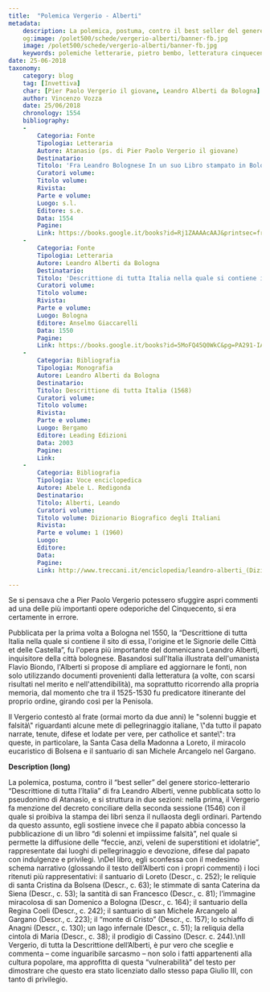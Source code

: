 ```yaml
---
title:  "Polemica Vergerio - Alberti"
metadata:
	description: La polemica, postuma, contro il best seller del genere storico-letterario Descrittione di tutta l’Italia di fra Leandro Alberti
	og:image: /polet500/schede/vergerio-alberti/banner-fb.jpg
	image: /polet500/schede/vergerio-alberti/banner-fb.jpg
	keywords: polemiche letterarie, pietro bembo, letteratura cinquecento
date: 25-06-2018
taxonomy:
	category: blog
    tag: [Invettiva]
    char: [Pier Paolo Vergerio il giovane, Leandro Alberti da Bologna]
    author: Vincenzo Vozza
    date: 25/06/2018
    chronology: 1554
    bibliography:
	-
	    Categoria: Fonte
	    Tipologia: Letteraria
	    Autore: Atanasio (ps. di Pier Paolo Vergerio il giovane)
	    Destinatario: 
	    Titolo: 'Fra Leandro Bolognese In un suo Libro stampato in Bologna nell''anno 1550 ha tolto a celebrare per cose verissime, catholice et sante il concorso de’ popoli alla statoa et ai muri di Loretto […]'
	    Curatori volume: 
	    Titolo volume: 
	    Rivista: 
	    Parte e volume: 
	    Luogo: s.l. 
	    Editore: s.e.
	    Data: 1554
	    Pagine: 
	    Link: https://books.google.it/books?id=Rj1ZAAAAcAAJ&printsec=frontcover&hl=it&source=gbs_ge_summary_r&cad=0#v=onepage&q&f=false
	-
	    Categoria: Fonte
	    Tipologia: Letteraria
	    Autore: Leandro Alberti da Bologna
	    Destinatario: 
	    Titolo: 'Descrittione di tutta Italia nella quale si contiene il sito di essa, l''origine et le Signorie delle Città et delle Castella'
	    Curatori volume: 
	    Titolo volume: 
	    Rivista: 
	    Parte e volume: 
	    Luogo: Bologna
	    Editore: Anselmo Giaccarelli
	    Data: 1550
	    Pagine: 
	    Link: https://books.google.it/books?id=5MoFQ45Q0WkC&pg=PA291-IA1&dq=fra+leandro+alberti+bolognese+in+un+suo+libro+stampato+in+bologna&hl=it&sa=X&ved=0ahUKEwj6t728yqHcAhUNuRoKHbpqBpUQ6AEINDAC#v=onepage&q&f=false
	-
	    Categoria: Bibliografia
	    Tipologia: Monografia
	    Autore: Leandro Alberti da Bologna
	    Destinatario: 
	    Titolo: Descrittione di tutta Italia (1568)
	    Curatori volume: 
	    Titolo volume: 
	    Rivista: 
	    Parte e volume: 
	    Luogo: Bergamo
	    Editore: Leading Edizioni
	    Data: 2003
	    Pagine: 
	    Link: 
	-
	    Categoria: Bibliografia
	    Tipologia: Voce enciclopedica
	    Autore: Abele L. Redigonda
	    Destinatario: 
	    Titolo: Alberti, Leando
	    Curatori volume: 
	    Titolo volume: Dizionario Biografico degli Italiani
	    Rivista: 
	    Parte e volume: 1 (1960)
	    Luogo: 
	    Editore: 
	    Data: 
	    Pagine: 
	    Link: http://www.treccani.it/enciclopedia/leandro-alberti_(Dizionario-Biografico)/

---
```

Se si pensava che a Pier Paolo Vergerio potessero sfuggire aspri commenti ad una delle più importanti opere odeporiche del Cinquecento, si era certamente in errore. 

Pubblicata per la prima volta a Bologna nel 1550, la “Descrittione di tutta Italia nella quale si contiene il sito di essa, l'origine et le Signorie delle Città et delle Castella”, fu l'opera più importante del domenicano Leandro Alberti, inquisitore della città bolognese. Basandosi sull'Italia illustrata dell'umanista Flavio Biondo, l'Alberti si propose di ampliare ed aggiornare le fonti, non solo utilizzando documenti provenienti dalla letteratura (a volte, con scarsi risultati nel merito e nell'attendibilità), ma soprattutto ricorrendo alla propria memoria, dal momento che tra il 1525-1530 fu predicatore itinerante del proprio ordine, girando così per la Penisola.

Il Vergerio contestò al frate (ormai morto da due anni) le 
"solenni buggie et falsità\\" riguardanti alcune mete di pellegrinaggio italiane, \\"da tutto il papato narrate, tenute, difese et lodate per vere, per catholice et sante\\": tra queste, in particolare, la Santa Casa della Madonna a Loreto, il miracolo eucaristico di Bolsena e il santuario di san Michele Arcangelo nel Gargano.

**Description (long)**

La polemica, postuma, contro il “best seller” del genere storico-letterario “Descrittione di tutta l’Italia” di fra Leandro Alberti, venne pubblicata sotto lo pseudonimo di Atanasio, e si struttura in due sezioni: nella prima, il Vergerio fa menzione del decreto conciliare della seconda sessione (1546) con il quale si proibiva la stampa dei libri senza il nullaosta degli ordinari. Partendo da questo assunto, egli sostiene invece che il papato abbia concesso la pubblicazione di un libro “di solenni et impiissime falsità”, nel quale si permette la diffusione delle “feccie, anzi, veleni de superstitioni et idolatrie”, rappresentate dai luoghi di pellegrinaggio e devozione, difese dal papato con indulgenze e privilegi. \nDel libro, egli sconfessa con il medesimo schema narrativo (glossando il testo dell’Alberti con i propri commenti) i loci ritenuti più rappresentativi: il santuario di Loreto (Descr., c. 252); le reliquie di santa Cristina da Bolsena (Descr., c. 63); le stimmate di santa Caterina da Siena (Descr., c. 53); la santità di san Francesco (Descr., c. 81); l’immagine miracolosa di san Domenico a Bologna (Descr., c. 164); il santuario della Regina Coeli (Descr., c. 242); il santuario di san Michele Arcangelo al Gargano (Descr., c. 223); il “monte di Cristo” (Descr., c. 157); lo schiaffo di Anagni (Descr., c. 130); un lago infernale (Descr., c. 51); la reliquia della cintola di Maria (Descr., c. 38); il prodigio di Cassino (Descr. c. 244).\nIl Vergerio, di tutta la Descrittione dell’Alberti, è pur vero che sceglie e commenta – come inguaribile sarcasmo – non solo i fatti appartenenti alla cultura popolare, ma approfitta di questa “vulnerabilità” del testo per dimostrare che questo era stato licenziato dallo stesso papa Giulio III, con tanto di privilegio.
